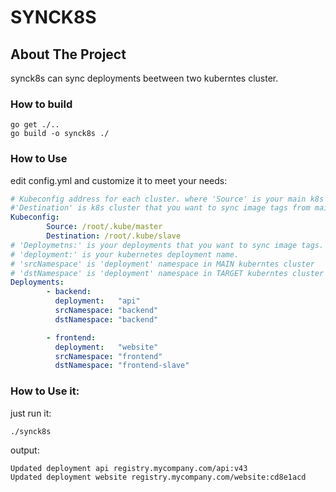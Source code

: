 # SYNCK8S
## About The Project
synck8s can sync deployments beetween two kuberntes cluster.   
### How to build
```
go get ./..
go build -o synck8s ./
```
### How to Use
edit config.yml and customize it to meet your needs:   
```yaml
# Kubeconfig address for each cluster. where 'Source' is your main k8s cluster and
#'Destination' is k8s cluster that you want to sync image tags from main cluster.' 
Kubeconfig:
        Source: /root/.kube/master
        Destination: /root/.kube/slave
# 'Deploymetns:' is your deployments that you want to sync image tags.
# 'deployment:' is your kubernetes deployment name.
# 'srcNamespace' is 'deployment' namespace in MAIN kuberntes cluster
# 'dstNamespace' is 'deployment' namespace in TARGET kuberntes cluster
Deployments:
        - backend:
          deployment:   "api"
          srcNamespace: "backend"
          dstNamespace: "backend"

        - frontend:
          deployment:   "website"
          srcNamespace: "frontend"
          dstNamespace: "frontend-slave"
```

### How to Use it:
just run it:   
```
./synck8s
```
output:   
```
Updated deployment api registry.mycompany.com/api:v43
Updated deployment website registry.mycompany.com/website:cd8e1acd

```
